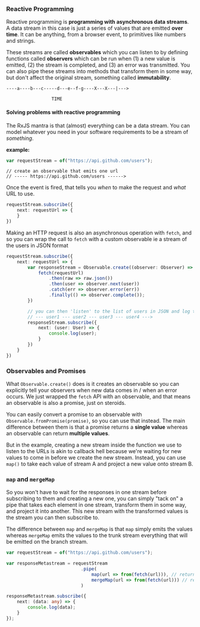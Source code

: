 
### Reactive Programming
Reactive programming is **programming with asynchronous data streams**. A data stream in this case is just a series of values that are emitted **over time**. It can be anything, from a browser event, to primitives like numbers and strings.

These streams are called **observables** which you can listen to by defining functions called **observers** which can be run when (1) a new value is emitted, (2) the stream is completed, and (3) an error was transmitted. You can also pipe these streams into methods that transform them in some way, but don't affect the original stream, something called **immutability**. 

```
----a----b---c-----d---e--f-g----X---X---|--->

			     TIME
```


#### Solving problems with reactive programming
The RxJS mantra is that (almost) everything can be a data stream. You can model whatever you need in your software requirements to be a stream of *something*.

**example:** 

```ts
var requestStream = of("https://api.github.com/users");
```
```
// create an observable that emits one url
// ----- https://api.github.com/users ------>
```

Once the event is fired, that tells you *when* to make the request and *what* URL to use.
```ts
requestStream.subscribe({
	next: requestUrl => {
	}
})
```

Making an HTTP request is also an asynchronous operation with `fetch`, and so you can wrap the call to `fetch` with a custom observable ie a stream of the users in JSON format
```ts
requestStream.subscribe({
	next: requestUrl => {
		var responseStream = Observable.create((observer: Observer) => {
			fetch(requestUrl)
				.then(raw => raw.json())
				.then(user => observer.next(user))
				.catch(err => observer.error(err))
				.finally(() => observer.complete());
		})

		// you can then 'listen' to the list of users in JSON and log them to the console
		// --- user1 --- user2 --- user3 --- user4 --->
		responseStream.subscribe({
			next: (user: User) => {
				console.log(user);
			}
		})
	}
})
```

### Observables and Promises
What `Observable.create()` does is it creates an observable so you can explicitly tell your observers when new data comes in / when an error occurs. We just wrapped the `fetch` API with an observable, and that means an observable is also a promise, just on steroids. 

You can easily convert a promise to an observable with `Observable.fromPromise(promise)`, so you can use that instead. The main difference between them is that a promise returns a **single value** whereas an observable can return **multiple values**.

But in the example, creating a new stream inside the function we use to listen to the URLs is akin to callback hell because we're waiting for new values to come in before we create the new stream. Instead, you can use `map()` to take each value of stream A and project a new value onto stream B.

### `map` and `mergeMap`
So you won't have to wait for the responses in one stream before subscribing to them and creating a new one, you can simply "tack on" a pipe that takes each element in one stream, transform them in some way, and project it into another. This new stream with the transformed values is the stream you can then subscribe to. 

The difference between `map` and `mergeMap` is that `map` simply emits the values whereas `mergeMap` emits the values to the trunk stream everything that will be emitted on the branch stream.

```ts
var requestStream = of("https://api.github.com/users");

var responseMetastream = requestStream
							.pipe(
								map(url => from(fetch(url))), // returns the Observable itself
								mergeMap(url => from(fetch(url))) // returns the values emitted by the observable
							)

responseMetastream.subscribe({
	next: (data: any) => {
		console.log(data);
	}
});
```